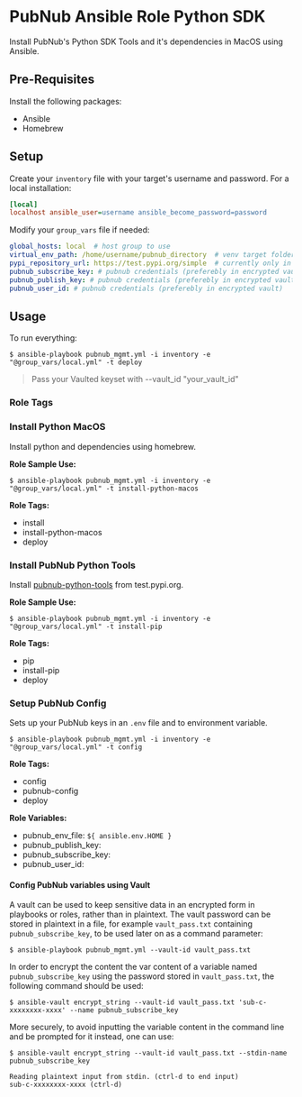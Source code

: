 # PubNub Ansible Role Python SDK

Install PubNub's Python SDK Tools and it's dependencies in MacOS using Ansible.

## Pre-Requisites

Install the following packages:

* Ansible
* Homebrew

## Setup

Create your `inventory` file with your target's username and password. For a local installation:

```ini
[local]
localhost ansible_user=username ansible_become_password=password
```

Modify your `group_vars` file if needed:

```yml
global_hosts: local  # host group to use
virtual_env_path: /home/username/pubnub_directory  # venv target folder
pypi_repository_url: https://test.pypi.org/simple  # currently only in test.pypi
pubnub_subscribe_key: # pubnub credentials (preferebly in encrypted vault)
pubnub_publish_key: # pubnub credentials (preferebly in encrypted vault)
pubnub_user_id: # pubnub credentials (preferebly in encrypted vault)
```

## Usage

To run everything:

```shell
$ ansible-playbook pubnub_mgmt.yml -i inventory -e "@group_vars/local.yml" -t deploy
```

> Pass your Vaulted keyset with --vault_id "your_vault_id"

### Role Tags

### Install Python MacOS

Install python and dependencies using homebrew.

__Role Sample Use:__

```shell
$ ansible-playbook pubnub_mgmt.yml -i inventory -e "@group_vars/local.yml" -t install-python-macos
```

__Role Tags:__
 - install
 - install-python-macos
 - deploy

### Install PubNub Python Tools

Install [pubnub-python-tools](https://github.com/sergio-munoz/pubnub-python-tools) from test.pypi.org.

__Role Sample Use:__

```shell
$ ansible-playbook pubnub_mgmt.yml -i inventory -e "@group_vars/local.yml" -t install-pip
```

__Role Tags:__

- pip
- install-pip
- deploy

### Setup PubNub Config

Sets up your PubNub keys in an `.env` file and to environment variable.

```shell
$ ansible-playbook pubnub_mgmt.yml -i inventory -e "@group_vars/local.yml" -t config
```

__Role Tags:__

- config
- pubnub-config
- deploy

__Role Variables:__

- pubnub_env_file: `${ ansible.env.HOME }`
- pubnub_publish_key:
- pubnub_subscribe_key:
- pubnub_user_id:

#### Config PubNub variables using Vault

A vault can be used to keep sensitive data in an encrypted form in playbooks or roles, rather than in plaintext. The vault password can be stored in plaintext in a file, for example `vault_pass.txt` containing `pubnub_subscribe_key`, to be used later on as a command parameter:

```shell
$ ansible-playbook pubnub_mgmt.yml --vault-id vault_pass.txt
```

In order to encrypt the content the var content of a variable named `pubnub_subscribe_key` using the password stored in `vault_pass.txt`, the following command should be used:

```shell
$ ansible-vault encrypt_string --vault-id vault_pass.txt 'sub-c-xxxxxxxx-xxxx' --name pubnub_subscribe_key
```

More securely, to avoid inputting the variable content in the command line and be prompted for it instead, one can use:

```shell
$ ansible-vault encrypt_string --vault-id vault_pass.txt --stdin-name pubnub_subscribe_key

Reading plaintext input from stdin. (ctrl-d to end input)
sub-c-xxxxxxxx-xxxx (ctrl-d)
```
